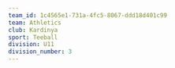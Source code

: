 ```yaml
---
team_id: 1c4565e1-731a-4fc5-8067-ddd18d401c99
team: Athletics
club: Kardinya
sport: Teeball
division: U11
division_number: 3
---
```

